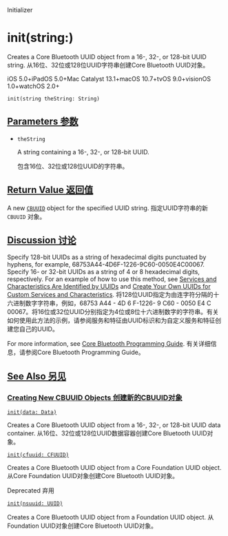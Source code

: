 Initializer

# init(string:) 

Creates a Core Bluetooth UUID object from a 16-, 32-, or 128-bit UUID string.
从16位、32位或128位UUID字符串创建Core Bluetooth UUID对象。

iOS 5.0+iPadOS 5.0+Mac Catalyst 13.1+macOS 10.7+tvOS 9.0+visionOS 1.0+watchOS 2.0+

```
init(string theString: String)
```



## [Parameters  参数](https://developer.apple.com/documentation/corebluetooth/cbuuid/init(string:)#parameters)

- `theString`

  A string containing a 16-, 32-, or 128-bit UUID. 

  包含16位、32位或128位UUID的字符串。



## [Return Value 返回值](https://developer.apple.com/documentation/corebluetooth/cbuuid/init(string:)#return-value)

A new [`CBUUID`](https://developer.apple.com/documentation/corebluetooth/cbuuid) object for the specified UUID string.
指定UUID字符串的新 `CBUUID` 对象。



## [Discussion 讨论](https://developer.apple.com/documentation/corebluetooth/cbuuid/init(string:)#Discussion)

Specify 128-bit UUIDs as a string of hexadecimal digits punctuated by hyphens, for example, 68753A44-4D6F-1226-9C60-0050E4C00067. Specify 16- or 32-bit UUIDs as a string of 4 or 8 hexadecimal digits, respectively. For an example of how to use this method, see [Services and Characteristics Are Identified by UUIDs](https://developer.apple.com/library/archive/documentation/NetworkingInternetWeb/Conceptual/CoreBluetooth_concepts/PerformingCommonPeripheralRoleTasks/PerformingCommonPeripheralRoleTasks.html#//apple_ref/doc/uid/TP40013257-CH4-SW8) and [Create Your Own UUIDs for Custom Services and Characteristics](https://developer.apple.com/library/archive/documentation/NetworkingInternetWeb/Conceptual/CoreBluetooth_concepts/PerformingCommonPeripheralRoleTasks/PerformingCommonPeripheralRoleTasks.html#//apple_ref/doc/uid/TP40013257-CH4-SW9).
将128位UUID指定为由连字符分隔的十六进制数字字符串，例如，68753 A44 - 4D 6 F-1226- 9 C60 - 0050 E4 C 00067。将16位或32位UUID分别指定为4位或8位十六进制数字的字符串。有关如何使用此方法的示例，请参阅服务和特征由UUID标识和为自定义服务和特征创建您自己的UUID。

For more information, see [Core Bluetooth Programming Guide](https://developer.apple.com/library/archive/documentation/NetworkingInternetWeb/Conceptual/CoreBluetooth_concepts/AboutCoreBluetooth/Introduction.html#//apple_ref/doc/uid/TP40013257).
有关详细信息，请参阅Core Bluetooth Programming Guide。



## [See Also 另见](https://developer.apple.com/documentation/corebluetooth/cbuuid/init(string:)#see-also)

### [Creating New CBUUID Objects 创建新的CBUUID对象](https://developer.apple.com/documentation/corebluetooth/cbuuid/init(string:)#Creating-New-CBUUID-Objects)

[`init(data: Data)`](https://developer.apple.com/documentation/corebluetooth/cbuuid/init(data:))

Creates a Core Bluetooth UUID object from a 16-, 32-, or 128-bit UUID data container.
从16位、32位或128位UUID数据容器创建Core Bluetooth UUID对象。

[`init(cfuuid: CFUUID)`](https://developer.apple.com/documentation/corebluetooth/cbuuid/init(cfuuid:)-3h0ry)

Creates a Core Bluetooth UUID object from a Core Foundation UUID object.
从Core Foundation UUID对象创建Core Bluetooth UUID对象。

Deprecated 弃用

[`init(nsuuid: UUID)`](https://developer.apple.com/documentation/corebluetooth/cbuuid/init(nsuuid:)-2amob)

Creates a Core Bluetooth UUID object from a Foundation UUID object.
从Foundation UUID对象创建Core Bluetooth UUID对象。
